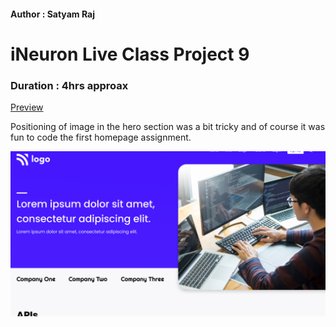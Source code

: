 #### Author : Satyam Raj

# iNeuron Live Class Project 9

### Duration : 4hrs approax
[Preview](https://blacktiles.github.io/LIVE-CLASS-PROJECT-09/)

Positioning of image in the hero section was a bit tricky and of course it was fun to code the first homepage assignment.

![Image Preview](thumbnail.png)